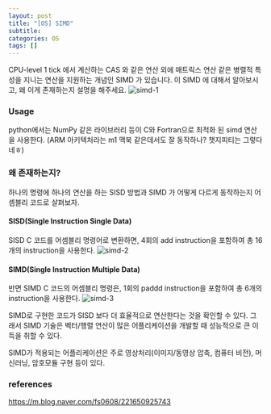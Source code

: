 ```yaml
---
layout: post
title: "[OS] SIMD"
subtitle:
categories: OS
tags: []
---
```



CPU-level 1 tick 에서 계산하는 CAS 와 같은 연산 외에 매트릭스 연산 같은 병렬적 특성을 지니는 연산을 지원하는 개념인 SIMD 가 있습니다. 이 SIMD 에 대해서 알아보시고, 왜 이게 존재하는지 설명을 해주세요.
![simd-1](https://github.com/aohus/aohus.github.io/blob/main/assets/images/posts/os-231206-01.jpng?raw=true)


### Usage
python에서는 NumPy 같은 라이브러리 등이 C와 Fortran으로 최적화 된 simd 연산을 사용한다. (ARM 아키텍처라는 m1 맥북 같은데서도 잘 동작하나? 챗지피티는 그렇다네ㅎ)

### 왜 존재하는지?

하나의 명령에 하나의 연산을 하는 SISD 방법과 SIMD 가 어떻게 다르게 동작하는지 어셈블리 코드로 살펴보자. 
#### SISD(Single Instruction Single Data)
SISD C 코드를 어셈블리 명령어로 변환하면, 4회의 add instruction을 포함하여 총 16개의 instruction을 사용한다. 
![simd-2](https://github.com/aohus/aohus.github.io/blob/main/assets/images/posts/os-231206-02.jpng?raw=true)

#### SIMD(Single Instruction Multiple Data)
반면 SIMD C 코드의 어셈블리 명령은, 1회의 paddd instruction을 포함하여 총 6개의 instruction을 사용한다. 
![simd-3](https://github.com/aohus/aohus.github.io/blob/main/assets/images/posts/os-231206-03.jpng?raw=true)

SIMD로 구현한 코드가 SISD 보다 더 효율적으로 연산한다는 것을 확인할 수 있다. 그래서 SIMD 기술은 벡터/행렬 연산이 많은 어플리케이션을 개발할 때 성능적으로 큰 이득을 취할 수 있다. 

SIMD가 적용되는 어플리케이션은 주로 영상처리(이미지/동영상 압축, 컴퓨터 비전), 머신러닝, 암호모듈 구현 등이 있다. 


### references
<https://m.blog.naver.com/fs0608/221650925743>